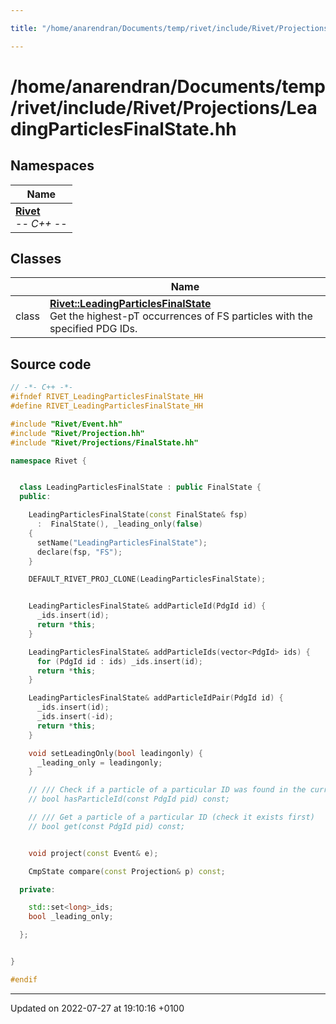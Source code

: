 ```yaml
---

title: "/home/anarendran/Documents/temp/rivet/include/Rivet/Projections/LeadingParticlesFinalState.hh"

---
```


# /home/anarendran/Documents/temp/rivet/include/Rivet/Projections/LeadingParticlesFinalState.hh



## Namespaces

| Name           |
| -------------- |
| **[Rivet](http://example.org/namespaces/namespacerivet/)** <br>-*- C++ -*-  |

## Classes

|                | Name           |
| -------------- | -------------- |
| class | **[Rivet::LeadingParticlesFinalState](http://example.org/classes/classrivet_1_1leadingparticlesfinalstate/)** <br>Get the highest-pT occurrences of FS particles with the specified PDG IDs.  |




## Source code

```cpp
// -*- C++ -*-
#ifndef RIVET_LeadingParticlesFinalState_HH
#define RIVET_LeadingParticlesFinalState_HH

#include "Rivet/Event.hh"
#include "Rivet/Projection.hh"
#include "Rivet/Projections/FinalState.hh"

namespace Rivet {


  class LeadingParticlesFinalState : public FinalState {
  public:

    LeadingParticlesFinalState(const FinalState& fsp)
      :  FinalState(), _leading_only(false)
    {
      setName("LeadingParticlesFinalState");
      declare(fsp, "FS");
    }

    DEFAULT_RIVET_PROJ_CLONE(LeadingParticlesFinalState);


    LeadingParticlesFinalState& addParticleId(PdgId id) {
      _ids.insert(id);
      return *this;
    }

    LeadingParticlesFinalState& addParticleIds(vector<PdgId> ids) {
      for (PdgId id : ids) _ids.insert(id);
      return *this;
    }

    LeadingParticlesFinalState& addParticleIdPair(PdgId id) {
      _ids.insert(id);
      _ids.insert(-id);
      return *this;
    }

    void setLeadingOnly(bool leadingonly) {
      _leading_only = leadingonly;
    }

    // /// Check if a particle of a particular ID was found in the current event
    // bool hasParticleId(const PdgId pid) const;

    // /// Get a particle of a particular ID (check it exists first)
    // bool get(const PdgId pid) const;


    void project(const Event& e);

    CmpState compare(const Projection& p) const;

  private:

    std::set<long>_ids;
    bool _leading_only;

  };


}

#endif
```


-------------------------------

Updated on 2022-07-27 at 19:10:16 +0100
